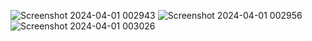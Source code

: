 ![Screenshot 2024-04-01 002943](https://github.com/shadyashraf174/rock_paper_scissore/assets/97650533/28cfa4a8-9cba-4e5d-bf31-144e544ad1cd)
![Screenshot 2024-04-01 002956](https://github.com/shadyashraf174/rock_paper_scissore/assets/97650533/86217e74-3a70-49d4-9b8e-306bc2f030e0)![Screenshot 2024-04-01 003026](https://github.com/shadyashraf174/rock_paper_scissore/assets/97650533/dfacec54-6d3e-481c-a81a-42c7af31cc29)

